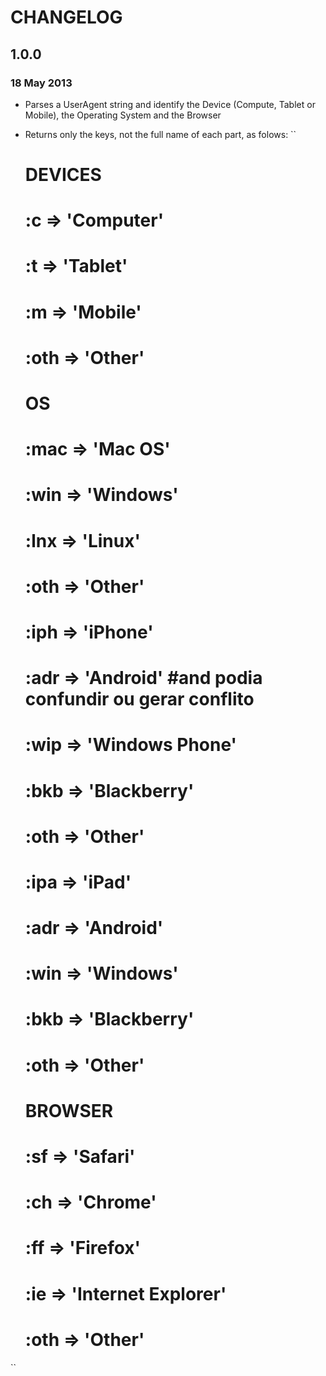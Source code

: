 # CHANGELOG

## 1.0.0
### 18 May 2013
* Parses a UserAgent string and identify the Device (Compute, Tablet or Mobile), the Operating System and the Browser
* Returns only the keys, not the full name of each part, as folows:
``
	# DEVICES
	# :c => 'Computer'
	# :t => 'Tablet'
	# :m => 'Mobile'
	# :oth => 'Other'

	# OS
	# :mac => 'Mac OS'
	# :win => 'Windows'
	# :lnx => 'Linux'
	# :oth => 'Other'
	# 
	# :iph => 'iPhone'
	# :adr => 'Android' #and podia confundir ou gerar conflito 
	# :wip => 'Windows Phone'
	# :bkb => 'Blackberry'
	# :oth => 'Other'
	# 
	# :ipa => 'iPad'
	# :adr => 'Android'
	# :win => 'Windows'
	# :bkb => 'Blackberry'
	# :oth => 'Other'

	# BROWSER
	# :sf => 'Safari'
	# :ch => 'Chrome'
	# :ff => 'Firefox'
	# :ie => 'Internet Explorer'
	# :oth => 'Other'

``